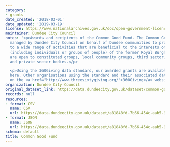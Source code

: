 ```yaml
---
category:
- grants
date_created: '2018-03-01'
date_updated: '2019-03-19'
license: https://www.nationalarchives.gov.uk/doc/open-government-licence/version/3/
maintainer: Dundee City Council
notes: '<p>Awards and recipients of the Common Good Fund. The Common Good Fund is
  managed by Dundee City Council on behalf of Dundee communities to provide funding
  to a wide range of activities that are beneficial to the interests of the inhabitants
  (including individuals or groups of people) of the former Royal Burgh. Applications
  are open to constituted groups, local community groups, third sector, public sector
  and private sector bodies.</p>

  <p>Using the 360Giving data standard, our awarded grants are available in CSV format
  here. Other organisations using the standard and their associated data can be found
  on the <a href="http://www.threesixtygiving.org/">360Giving</a> website.</p>'
organization: Dundee City Council
original_dataset_link: https://data.dundeecity.gov.uk/dataset/common-good-fund
records: null
resources:
- format: CSV
  name: CSV
  url: https://data.dundeecity.gov.uk/dataset/a81848fd-7b66-454c-aab5-915a149025cb/resource/61ad4749-d702-4c17-81b3-79a6ed85f67e/download/360-giving-dundeecommongooddata.csv
- format: JSON
  name: JSON
  url: https://data.dundeecity.gov.uk/dataset/a81848fd-7b66-454c-aab5-915a149025cb/resource/7e075e49-91e6-4c16-95c3-065b2bd14888/download/common-good-fund.json
schema: default
title: Common Good Fund
---
```

